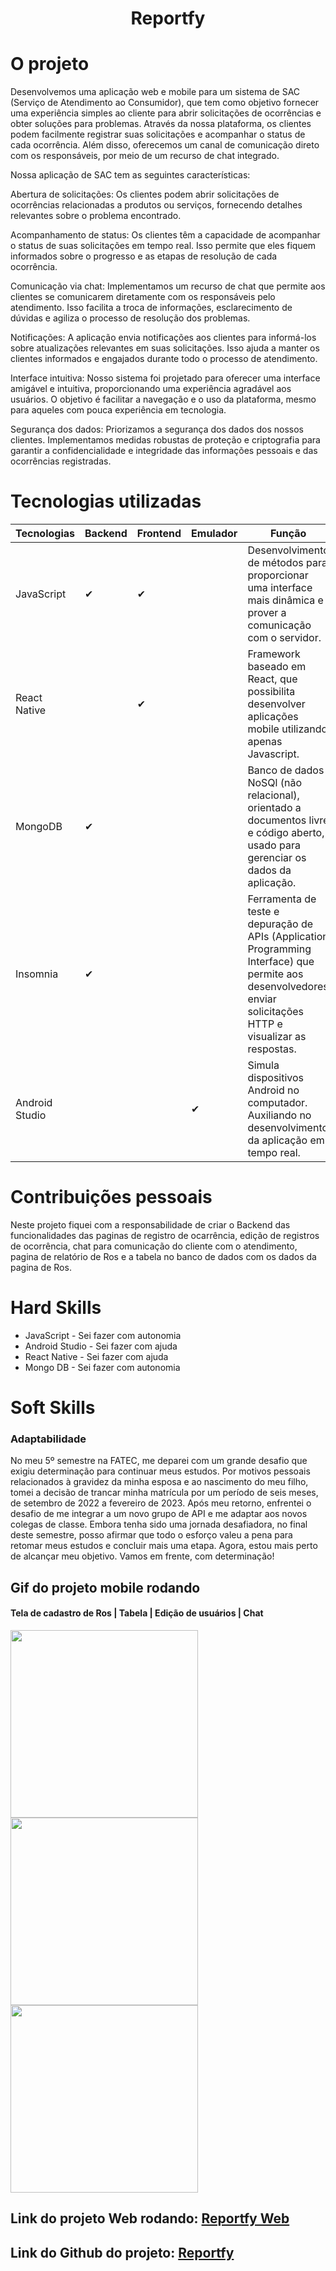 <h1 align="center"> Reportfy </h1>

# O projeto 
<p>Desenvolvemos uma aplicação web e mobile para um sistema de SAC (Serviço de Atendimento ao Consumidor), que tem como objetivo fornecer uma experiência simples ao cliente para abrir solicitações de ocorrências e obter soluções para problemas. Através da nossa plataforma, os clientes podem facilmente registrar suas solicitações e acompanhar o status de cada ocorrência. Além disso, oferecemos um canal de comunicação direto com os responsáveis, por meio de um recurso de chat integrado.

Nossa aplicação de SAC tem as seguintes características:

Abertura de solicitações: Os clientes podem abrir solicitações de ocorrências relacionadas a produtos ou serviços, fornecendo detalhes relevantes sobre o problema encontrado.

Acompanhamento de status: Os clientes têm a capacidade de acompanhar o status de suas solicitações em tempo real. Isso permite que eles fiquem informados sobre o progresso e as etapas de resolução de cada ocorrência.

Comunicação via chat: Implementamos um recurso de chat que permite aos clientes se comunicarem diretamente com os responsáveis pelo atendimento. Isso facilita a troca de informações, esclarecimento de dúvidas e agiliza o processo de resolução dos problemas.

Notificações: A aplicação envia notificações aos clientes para informá-los sobre atualizações relevantes em suas solicitações. Isso ajuda a manter os clientes informados e engajados durante todo o processo de atendimento.

Interface intuitiva: Nosso sistema foi projetado para oferecer uma interface amigável e intuitiva, proporcionando uma experiência agradável aos usuários. O objetivo é facilitar a navegação e o uso da plataforma, mesmo para aqueles com pouca experiência em tecnologia.

Segurança dos dados: Priorizamos a segurança dos dados dos nossos clientes. Implementamos medidas robustas de proteção e criptografia para garantir a confidencialidade e integridade das informações pessoais e das ocorrências registradas.</p>

 # Tecnologias utilizadas
| Tecnologias  | Backend | Frontend | Emulador | Função |
| ------------- | ------------- | ------------- | -------------- | ------------- |
| JavaScript  |  ✔  |  ✔  |   |Desenvolvimento de métodos para proporcionar uma interface mais dinâmica e prover a comunicação com o servidor.|
| React Native  |  |  ✔ |   | Framework baseado em React, que possibilita desenvolver aplicações mobile utilizando apenas Javascript.|
| MongoDB  |  ✔  |  |   | Banco de dados NoSQl (não relacional), orientado a documentos livre e código aberto, usado para gerenciar os dados da aplicação.  |
| Insomnia  |  ✔  |  |   | Ferramenta de teste e depuração de APIs (Application Programming Interface) que permite aos desenvolvedores enviar solicitações HTTP e visualizar as respostas.
| Android Studio  |  |  |   ✔  | Simula dispositivos Android no computador. Auxiliando no desenvolvimento da aplicação em tempo real.

# Contribuições pessoais
Neste projeto fiquei com a responsabilidade de criar o Backend das funcionalidades das paginas de registro de ocarrência, edição de registros de ocorrência, chat para comunicação do cliente com o atendimento, pagina de relatório de Ros e a tabela no banco de dados com os dados da pagina de Ros.

# Hard Skills
* JavaScript - Sei fazer com autonomia
* Android Studio - Sei fazer com ajuda
* React Native - Sei fazer com ajuda
* Mongo DB - Sei fazer com autonomia
  
# Soft Skills
### Adaptabilidade
No meu 5º semestre na FATEC, me deparei com um grande desafio que exigiu determinação para continuar meus estudos. Por motivos pessoais relacionados à gravidez da minha esposa e ao nascimento do meu filho, tomei a decisão de trancar minha matrícula por um período de seis meses, de setembro de 2022 a fevereiro de 2023. Após meu retorno, enfrentei o desafio de me integrar a um novo grupo de API e me adaptar aos novos colegas de classe. Embora tenha sido uma jornada desafiadora, no final deste semestre, posso afirmar que todo o esforço valeu a pena para retomar meus estudos e concluir mais uma etapa. Agora, estou mais perto de alcançar meu objetivo. Vamos em frente, com determinação!

## Gif do projeto mobile rodando
#### Tela de cadastro de Ros | Tabela | Edição de usuários | Chat
<div align="lefth">
<img src="https://github.com/alira1984/PortifolioTG/blob/main/APIs/API-05/CadastroRO.gif" width="300px"/>
<img src="https://github.com/alira1984/PortifolioTG/blob/main/APIs/API-05/Usuarios.gif" width="300px"/>
<img src="https://github.com/alira1984/PortifolioTG/blob/main/APIs/API-05/Chat.gif" width="300px"/>
</div>

## Link do projeto Web rodando: [Reportfy Web](https://reportify-frontend-web-react.vercel.app/) 

## Link do Github do projeto: [Reportfy](https://github.com/inodevs-5) 
